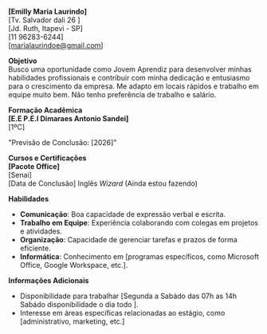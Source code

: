 

**[Emilly Maria Laurindo]**  
[Tv. Salvador dali 26 ]  
[Jd. Ruth, Itapevi - SP]  
[11 96283-6244]  
[marialaurindoe@gmail.com]  


**Objetivo**  
Busco uma oportunidade como Jovem Aprendiz para desenvolver minhas habilidades profissionais e contribuir com minha dedicação e entusiasmo para o crescimento da empresa. Me adapto em locais rápidos e trabalho em equipe muito bem. Não tenho preferência de trabalho e salário. 


**Formação Acadêmica**  
**[E.E P.E.I Dimaraes Antonio Sandei]**  
[1ºC]  

 "Previsão de Conclusão: [2026]"





**Cursos e Certificações**  
**[Pacote Office]**  
[Senai]  
[Data de Conclusão]
Inglês *Wizard* (Ainda estou fazendo)


**Habilidades**  
- **Comunicação**: Boa capacidade de expressão verbal e escrita.
- **Trabalho em Equipe**: Experiência colaborando com colegas em projetos e atividades.
- **Organização**: Capacidade de gerenciar tarefas e prazos de forma eficiente.
- **Informática**: Conhecimento em [programas específicos, como Microsoft Office, Google Workspace, etc.].
  

**Informações Adicionais**  
- Disponibilidade para trabalhar [Segunda a Sabádo das 07h as 14h Sabádo disponibilidade o dia todo ].
- Interesse em áreas específicas relacionadas ao estágio, como [administrativo, marketing, etc.]
